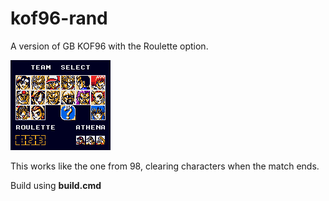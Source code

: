 # kof96-rand

A version of GB KOF96 with the Roulette option.

![Screenshot](/docs/roulette.png)

This works like the one from 98, clearing characters when the match ends.

Build using **build.cmd**
